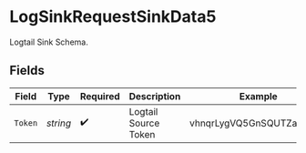 # LogSinkRequestSinkData5

Logtail Sink Schema.


## Fields

| Field                    | Type                     | Required                 | Description              | Example                  |
| ------------------------ | ------------------------ | ------------------------ | ------------------------ | ------------------------ |
| `Token`                  | *string*                 | :heavy_check_mark:       | Logtail Source Token     | vhnqrLygVQ5GnSQUTZamKvAq |